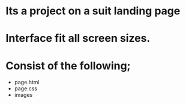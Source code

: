 # Its a project on a suit landing page
# Interface fit all screen sizes.
# Consist of the following;
   * page.html
   * page.css
   * images
